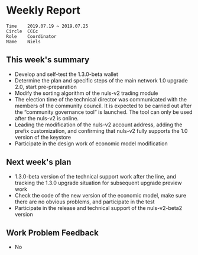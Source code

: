 # Weekly Report 
```
Time	2019.07.19 ~ 2019.07.25
Circle	CCCc
Role	Coordinator
Name	Niels
```
## This week's summary
- Develop and self-test the 1.3.0-beta wallet
- Determine the plan and specific steps of the main network 1.0 upgrade 2.0, start pre-preparation
- Modify the sorting algorithm of the nuls-v2 trading module
- The election time of the technical director was communicated with the members of the community council. It is expected to be carried out after the “community governance tool” is launched. The tool can only be used after the nuls-v2 is online.
- Leading the modification of the nuls-v2 account address, adding the prefix customization, and confirming that nuls-v2 fully supports the 1.0 version of the keystore
- Participate in the design work of economic model modification
## Next week's plan
- 1.3.0-beta version of the technical support work after the line, and tracking the 1.3.0 upgrade situation for subsequent upgrade preview work
- Check the code of the new version of the economic model, make sure there are no obvious problems, and participate in the test
- Participate in the release and technical support of the nuls-v2-beta2 version
## Work Problem Feedback
- No

